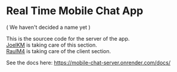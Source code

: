 # Real Time Mobile Chat App

( We haven't decided a name yet )

This is the sourcee code for the server of the app.  
[JoelKM](https://github.com/joelkm) is taking care of this section.  
[RaulM4](https://github.com/RaulM4) is taking care of the client section.

See the docs here:
https://mobile-chat-server.onrender.com/docs/
